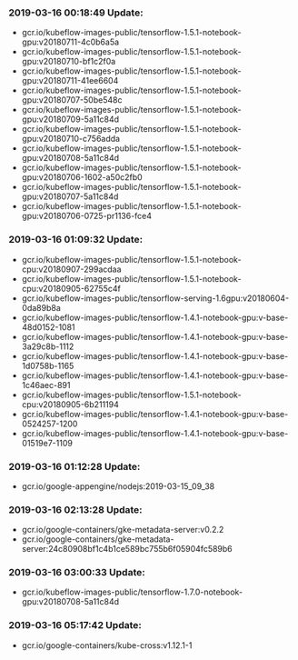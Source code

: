 ### 2019-03-16 00:18:49 Update:

- gcr.io/kubeflow-images-public/tensorflow-1.5.1-notebook-gpu:v20180711-4c0b6a5a
- gcr.io/kubeflow-images-public/tensorflow-1.5.1-notebook-gpu:v20180710-bf1c2f0a
- gcr.io/kubeflow-images-public/tensorflow-1.5.1-notebook-gpu:v20180711-41ee6604
- gcr.io/kubeflow-images-public/tensorflow-1.5.1-notebook-gpu:v20180707-50be548c
- gcr.io/kubeflow-images-public/tensorflow-1.5.1-notebook-gpu:v20180709-5a11c84d
- gcr.io/kubeflow-images-public/tensorflow-1.5.1-notebook-gpu:v20180710-c756adda
- gcr.io/kubeflow-images-public/tensorflow-1.5.1-notebook-gpu:v20180708-5a11c84d
- gcr.io/kubeflow-images-public/tensorflow-1.5.1-notebook-gpu:v20180706-1602-a50c2fb0
- gcr.io/kubeflow-images-public/tensorflow-1.5.1-notebook-gpu:v20180707-5a11c84d
- gcr.io/kubeflow-images-public/tensorflow-1.5.1-notebook-gpu:v20180706-0725-pr1136-fce4
### 2019-03-16 01:09:32 Update:

- gcr.io/kubeflow-images-public/tensorflow-1.5.1-notebook-cpu:v20180907-299acdaa
- gcr.io/kubeflow-images-public/tensorflow-1.5.1-notebook-cpu:v20180905-62755c4f
- gcr.io/kubeflow-images-public/tensorflow-serving-1.6gpu:v20180604-0da89b8a
- gcr.io/kubeflow-images-public/tensorflow-1.4.1-notebook-gpu:v-base-48d0152-1081
- gcr.io/kubeflow-images-public/tensorflow-1.4.1-notebook-gpu:v-base-3a29c8b-1112
- gcr.io/kubeflow-images-public/tensorflow-1.4.1-notebook-gpu:v-base-1d0758b-1165
- gcr.io/kubeflow-images-public/tensorflow-1.4.1-notebook-gpu:v-base-1c46aec-891
- gcr.io/kubeflow-images-public/tensorflow-1.5.1-notebook-cpu:v20180905-6b211194
- gcr.io/kubeflow-images-public/tensorflow-1.4.1-notebook-gpu:v-base-0524257-1200
- gcr.io/kubeflow-images-public/tensorflow-1.4.1-notebook-gpu:v-base-01519e7-1109
### 2019-03-16 01:12:28 Update:

- gcr.io/google-appengine/nodejs:2019-03-15_09_38
### 2019-03-16 02:13:28 Update:

- gcr.io/google-containers/gke-metadata-server:v0.2.2
- gcr.io/google-containers/gke-metadata-server:24c80908bf1c4b1ce589bc755b6f05904fc589b6
### 2019-03-16 03:00:33 Update:

- gcr.io/kubeflow-images-public/tensorflow-1.7.0-notebook-gpu:v20180708-5a11c84d
### 2019-03-16 05:17:42 Update:

- gcr.io/google-containers/kube-cross:v1.12.1-1
